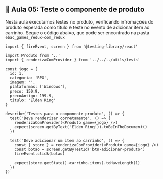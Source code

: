 ## 📝 Aula 05: Teste o componente de produto
Nesta aula executamos testes no produto, verificando infromações do produto esperada como titulo e teste no evento de adicionar item ao carrinho. Segue o código abaixo, que pode ser encontrado na pasta ``ebac_games_redux-com_redux``

```
import { fireEvent, screen } from '@testing-library/react'

import Produto from '..'
import { renderizaComProvider } from '../../../utils/tests'

const jogo = {
  id: 1,
  categoria: 'RPG',
  imagem: '',
  plataformas: ['Windows'],
  preco: 150.9,
  precoAntigo: 199.9,
  titulo: 'Elden Ring'
}

describe('Testes para o componente produto', () => {
  test('Deve renderizar corretamente', () => {
    renderizaComProvider(<Produto game={jogo} />)
    expect(screen.getByText('Elden Ring')).toBeInTheDocument()
  })

  test('Deve adicionar um item ao carrinho', () => {
    const { store } = renderizaComProvider(<Produto game={jogo} />)
    const botao = screen.getByTestId('btn-adicionar-produto')
    fireEvent.click(botao)

    expect(store.getState().carrinho.itens).toHaveLength(1)
  })
})
```